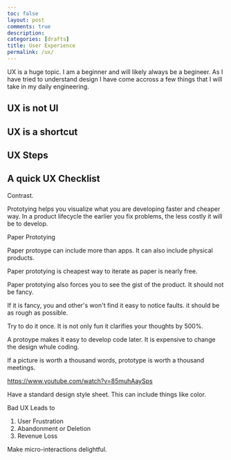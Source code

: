 ```yaml
---
toc: false
layout: post
comments: true
description:
categories: [drafts]
title: User Experience
permalink: /ux/
---
```


UX is a huge topic. I am a beginner and will likely always be a begineer. As I have tried to understand design I have come accross a few things that I will take in my daily engineering.

## UX is not UI

## UX is a shortcut

## UX Steps

## A quick UX Checklist

Contrast.



Prototying helps you visualize what you are developing faster and cheaper way. In a product lifecycle the earlier you fix problems, the less costly it will be to develop.

Paper Prototying


Paper protoype can include more than apps. It can also include physical products.

Paper prototying is cheapest way to iterate as paper is nearly free.

Paper prototying also forces you to see the gist of the product. It should not be fancy.

If it is fancy, you and other's won't find it easy to notice faults. it should be as rough as possible.

Try to do it once. It is not only fun it clarifies your thoughts by 500%.

A protoype makes it easy to develop code later. It is expensive to change the design whule coding.

If a picture is worth a thousand words, prototype is worth a thousand meetings.

https://www.youtube.com/watch?v=85muhAaySps

Have a standard design style sheet. This can include things like color.


Bad UX Leads to 
1. User Frustration
2. Abandonment or Deletion
3. Revenue Loss

Make micro-interactions delightful.


